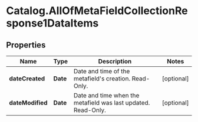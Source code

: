 # Catalog.AllOfMetaFieldCollectionResponse1DataItems

## Properties
Name | Type | Description | Notes
------------ | ------------- | ------------- | -------------
**dateCreated** | **Date** | Date and time of the metafield&#x27;s creation. Read-Only.  | [optional] 
**dateModified** | **Date** | Date and time when the metafield was last updated. Read-Only.  | [optional] 
